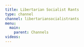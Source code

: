 ```yaml
---
title: Libertarian Socialist Rants
type: channel
channel: libertariansocialistrants
menu:
  main:
    parent: Channels
videos:
---
```

